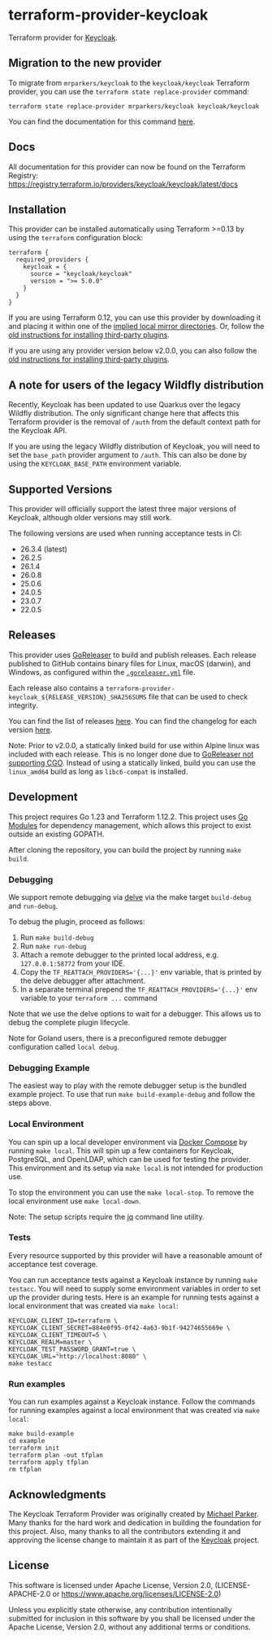 # terraform-provider-keycloak
Terraform provider for [Keycloak](https://www.keycloak.org/).

## Migration to the new provider

To migrate from `mrparkers/keycloak` to the `keycloak/keycloak` Terraform provider, you can use the `terraform state replace-provider` command:
```
terraform state replace-provider mrparkers/keycloak keycloak/keycloak
```
You can find the documentation for this command [here](https://developer.hashicorp.com/terraform/cli/commands/state/replace-provider).

## Docs

All documentation for this provider can now be found on the Terraform Registry: https://registry.terraform.io/providers/keycloak/keycloak/latest/docs

## Installation

This provider can be installed automatically using Terraform >=0.13 by using the `terraform` configuration block:

```hcl
terraform {
  required_providers {
    keycloak = {
      source = "keycloak/keycloak"
      version = ">= 5.0.0"
    }
  }
}
```

If you are using Terraform 0.12, you can use this provider by downloading it and placing it within
one of the [implied local mirror directories](https://www.terraform.io/docs/commands/cli-config.html#implied-local-mirror-directories).
Or, follow the [old instructions for installing third-party plugins](https://www.terraform.io/docs/configuration-0-11/providers.html#third-party-plugins).

If you are using any provider version below v2.0.0, you can also follow the [old instructions for installing third-party plugins](https://www.terraform.io/docs/configuration-0-11/providers.html#third-party-plugins).

## A note for users of the legacy Wildfly distribution

Recently, Keycloak has been updated to use Quarkus over the legacy Wildfly distribution. The only significant change here
that affects this Terraform provider is the removal of `/auth` from the default context path for the Keycloak API.

If you are using the legacy Wildfly distribution of Keycloak, you will need to set the `base_path` provider argument to
`/auth`. This can also be done by using the `KEYCLOAK_BASE_PATH` environment variable.

## Supported Versions

This provider will officially support the latest three major versions of Keycloak, although older versions may still work.

The following versions are used when running acceptance tests in CI:

- 26.3.4 (latest)
- 26.2.5
- 26.1.4
- 26.0.8
- 25.0.6
- 24.0.5
- 23.0.7
- 22.0.5

## Releases

This provider uses [GoReleaser](https://goreleaser.com/) to build and publish releases. Each release published to GitHub
contains binary files for Linux, macOS (darwin), and Windows, as configured within the [`.goreleaser.yml`](https://github.com/keycloak/terraform-provider-keycloak/blob/master/.goreleaser.yml)
file.

Each release also contains a `terraform-provider-keycloak_${RELEASE_VERSION}_SHA256SUMS` file that can be used to check integrity.

You can find the list of releases [here](https://github.com/keycloak/terraform-provider-keycloak/releases).
You can find the changelog for each version [here](https://github.com/keycloak/terraform-provider-keycloak/blob/master/CHANGELOG.md).

Note: Prior to v2.0.0, a statically linked build for use within Alpine linux was included with each release. This is no longer
done due to [GoReleaser not supporting CGO](https://goreleaser.com/limitations/cgo/). Instead of using a statically linked,
build you can use the `linux_amd64` build as long as `libc6-compat` is installed.

## Development

This project requires Go 1.23 and Terraform 1.12.2.
This project uses [Go Modules](https://github.com/golang/go/wiki/Modules) for dependency management, which allows this project to exist outside an existing GOPATH.

After cloning the repository, you can build the project by running `make build`.

### Debugging

We support remote debugging via [delve](https://github.com/go-delve/delve) via the make target `build-debug` and `run-debug`.

To debug the plugin, proceed as follows:
1) Run `make build-debug`
2) Run `make run-debug`
3) Attach a remote debugger to the printed local address, e.g. `127.0.0.1:58772` from your IDE.
4) Copy the `TF_REATTACH_PROVIDERS='{...}'` env variable, that is printed by the delve debugger after attachment.
5) In a separate terminal prepend the `TF_REATTACH_PROVIDERS='{...}'` env variable to your `terraform ...` command

Note that we use the delve options to wait for a debugger. This allows us to debug the complete
plugin lifecycle.

Note for Goland users, there is a preconfigured remote debugger configuration called `local debug`.

### Debugging Example

The easiest way to play with the remote debugger setup is the bundled example project.
To use that run `make build-example-debug` and follow the steps above.

### Local Environment

You can spin up a local developer environment via [Docker Compose](https://docs.docker.com/compose/) by running `make local`.
This will spin up a few containers for Keycloak, PostgreSQL, and OpenLDAP, which can be used for testing the provider.
This environment and its setup via `make local` is not intended for production use.

To stop the environment you can use the `make local-stop`. To remove the local environment use `make local-down`.

Note: The setup scripts require the [jq](https://stedolan.github.io/jq/) command line utility.

### Tests

Every resource supported by this provider will have a reasonable amount of acceptance test coverage.

You can run acceptance tests against a Keycloak instance by running `make testacc`. You will need to supply some environment
variables in order to set up the provider during tests. Here is an example for running tests against a local environment
that was created via `make local`:

```
KEYCLOAK_CLIENT_ID=terraform \
KEYCLOAK_CLIENT_SECRET=884e0f95-0f42-4a63-9b1f-94274655669e \
KEYCLOAK_CLIENT_TIMEOUT=5 \
KEYCLOAK_REALM=master \
KEYCLOAK_TEST_PASSWORD_GRANT=true \
KEYCLOAK_URL="http://localhost:8080" \
make testacc
```

### Run examples

You can run examples against a Keycloak instance.
Follow the commands for running examples against a local environment that was created via `make local`:

```
make build-example
cd example
terraform init
terraform plan -out tfplan
terraform apply tfplan
rm tfplan
```

## Acknowledgments

The Keycloak Terraform Provider was originally created by [Michael Parker](https://github.com/mrparkers). Many thanks for the hard work and dedication in building the foundation for this project.
Also, many thanks to all the contributors extending it and approving the license change to maintain it as part of the [Keycloak](https://www.keycloak.org/) project.

## License

This software is licensed under Apache License, Version 2.0, (LICENSE-APACHE-2.0 or https://www.apache.org/licenses/LICENSE-2.0)

Unless you explicitly state otherwise, any contribution intentionally submitted for inclusion in this software by you shall be licensed under the Apache License, Version 2.0, without any additional terms or conditions.
